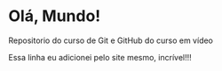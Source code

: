 # Olá, Mundo!
Repositorio do curso de Git e GitHub do curso em vídeo

Essa linha eu adicionei pelo site mesmo, incrível!!!
